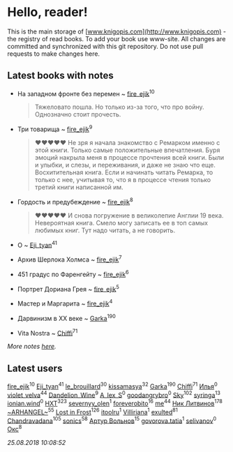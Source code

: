 # Hello, reader!
This is the main storage of [www.knigopis.com](http://www.knigopis.com) - the registry of read books.
To add your book use www-site. All changes are committed and synchronized with this git repository.
Do not use pull requests to make changes here.


## Latest books with notes
* На западном фронте без перемен ~ [fire_ejik](users/329/32903202-vkontakte)<sup>10</sup>
    > Тяжеловато пошла. Но только из-за того, что про войну. Однозначно стоит прочесть.

* Три товарища ~ [fire_ejik](users/329/32903202-vkontakte)<sup>9</sup>
    > ❤❤❤❤❤
    > Не зря я начала знакомство с Ремарком именно с этой книги. Только самые положительные впечатления. Буря эмоций накрыла меня в процессе прочтения всей книги. Были и улыбки, и слезы, и переживания, и даже не знаю что еще. Восхитительная книга. Если и начинать читать Ремарка, то только с нее, учитывая то, что я в процессе чтения только третий книги написанной им.

* Гордость и предубеждение ~ [fire_ejik](users/329/32903202-vkontakte)<sup>8</sup>
    > ❤❤❤❤❤
    > И снова погружение в великолепие Англии 19 века. Невероятная книга. Смело могу записать ее в топ самых любимых книг. Тут надо читать, а не говорить.

* О ~ [Eji_tyan](users/235/2352103981-twitter)<sup>41</sup>

* Архив Шерлока Холмса ~ [fire_ejik](users/329/32903202-vkontakte)<sup>7</sup>

* 451 градус по Фаренгейту ~ [fire_ejik](users/329/32903202-vkontakte)<sup>6</sup>

* Портрет Дориана Грея ~ [fire_ejik](users/329/32903202-vkontakte)<sup>5</sup>

* Мастер и Маргарита ~ [fire_ejik](users/329/32903202-vkontakte)<sup>4</sup>

* Дарвинизм в XX веке ~ [Garka](users/115/115753719718250012620-google)<sup>190</sup>

* Vita Nostra ~ [Chiffi](users/105/105831994080785626680-google)<sup>71</sup>


_More notes [here](latest_books_with_notes.md)._


## Latest users
[fire_ejik](users/329/32903202-vkontakte)<sup>10</sup> 
[Eji_tyan](users/235/2352103981-twitter)<sup>41</sup> 
[le_brouillard](users/133/13330781-vkontakte)<sup>30</sup> 
[kissamasya](users/684/68439978-vkontakte)<sup>32</sup> 
[Garka](users/115/115753719718250012620-google)<sup>190</sup> 
[Chiffi](users/105/105831994080785626680-google)<sup>71</sup> 
[Илья](users/116/116129929397924954448-google)<sup>0</sup> 
[violet_velva](users/116/116961712580551399099-google)<sup>44</sup> 
[Dandelion_Wine](users/586/58602788-vkontakte)<sup>9</sup> 
[A_lex_S](users/104/104452088751111617579-google)<sup>0</sup> 
[goodangrybro](users/113/113297173414505455315-google)<sup>0</sup> 
[Sky](users/118/118049897850017649660-google)<sup>102</sup> 
[syringa](users/570/57062183-vkontakte)<sup>13</sup> 
[ionian.wind](users/144/144458-vkontakte)<sup>0</sup> 
[HXT](users/100/100002563462782-facebook)<sup>323</sup> 
[severnyy_olen](users/113/113571576628170899835-google)<sup>1</sup> 
[foreverobito](users/481/481937529-vkontakte)<sup>16</sup> 
[me](users/381/381417697-yandex)<sup>44</sup> 
[Ник Литвинов](users/241/241974816-vkontakte)<sup>178</sup> 
[~ARHANGEL~](users/642/64251996-vkontakte)<sup>55</sup> 
[Lost in Frost](users/103/103293621948650602575-google)<sup>126</sup> 
[itoolru](users/100/100001578234748-facebook)<sup>1</sup> 
[Villiriana](users/220/2204910936245631-facebook)<sup>1</sup> 
[exulted](users/100/100599204551896265722-google)<sup>81</sup> 
[Chandravadana](users/105/105866022348292919948-google)<sup>105</sup> 
[sonics](users/588/5880221-vkontakte)<sup>58</sup> 
[Артур Вольнов](users/225/225880893-vkontakte)<sup>15</sup> 
[govorova.tatia](users/500/500014724-vkontakte)<sup>1</sup> 
[selivanov](users/104/104491677658529528381-google)<sup>0</sup> 
[Окс](users/102/102536471289425216982-google)<sup>8</sup> 


_25.08.2018 10:08:52_
